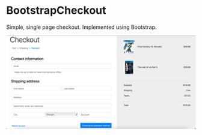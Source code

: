 # BootstrapCheckout

Simple, single page checkout. Implemented using Bootstrap.

![](images/CheckoutScreenShot.png)
